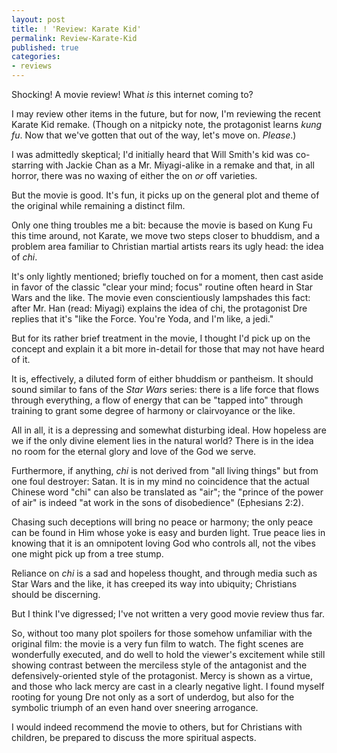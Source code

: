 ```yaml
---
layout: post
title: ! 'Review: Karate Kid'
permalink: Review-Karate-Kid
published: true
categories:
- reviews
---
```


Shocking! A movie review! What *is* this internet coming to?

I may review other items in the future, but for now, I'm reviewing the
recent Karate Kid remake. (Though on a nitpicky note, the protagonist
learns *kung fu*. Now that we've gotten that out of the way, let's move
on. *Please*.)

I was admittedly skeptical; I'd initially heard that Will Smith's kid
was co-starring with Jackie Chan as a Mr. Miyagi-alike in a remake and
that, in all horror, there was no waxing of either the on *or* off
varieties.

But the movie is good. It's fun, it picks up on the general plot and
theme of the original while remaining a distinct film.

Only one thing troubles me a bit: because the movie is based on Kung Fu
this time around, not Karate, we move two steps closer to bhuddism, and
a problem area familiar to Christian martial artists rears its ugly
head: the idea of *chi*.

It's only lightly mentioned; briefly touched on for a moment, then cast
aside in favor of the classic "clear your mind; focus" routine often
heard in Star Wars and the like. The movie even conscientiously
lampshades this fact: after Mr. Han (read: Miyagi) explains the idea of
chi, the protagonist Dre replies that it's "like the Force. You're Yoda,
and I'm like, a jedi."

But for its rather brief treatment in the movie, I thought I'd pick up
on the concept and explain it a bit more in-detail for those that may
not have heard of it.

It is, effectively, a diluted form of either bhuddism or pantheism. It
should sound similar to fans of the *Star Wars* series: there is a life
force that flows through everything, a flow of energy that can be
"tapped into" through training to grant some degree of harmony or
clairvoyance or the like.

All in all, it is a depressing and somewhat disturbing ideal. How
hopeless are we if the only divine element lies in the natural world?
There is in the idea no room for the eternal glory and love of the God
we serve.

Furthermore, if anything, *chi* is not derived from "all living things"
but from one foul destroyer: Satan. It is in my mind no coincidence that
the actual Chinese word "chi" can also be translated as "air"; the
"prince of the power of air" is indeed "at work in the sons of
disobedience" (Ephesians 2:2).

Chasing such deceptions will bring no peace or harmony; the only peace
can be found in Him whose yoke is easy and burden light. True peace lies
in knowing that it is an omnipotent loving God who controls all, not the
vibes one might pick up from a tree stump.

Reliance on *chi* is a sad and hopeless thought, and through media such
as Star Wars and the like, it has creeped its way into ubiquity;
Christians should be discerning.

But I think I've digressed; I've not written a very good movie review
thus far.

So, without too many plot spoilers for those somehow unfamiliar with the
original film: the movie is a very fun film to watch. The fight scenes
are wonderfully executed, and do well to hold the viewer's excitement
while still showing contrast between the merciless style of the
antagonist and the defensively-oriented style of the protagonist. Mercy
is shown as a virtue, and those who lack mercy are cast in a clearly
negative light. I found myself rooting for young Dre not only as a sort
of underdog, but also for the symbolic triumph of an even hand over
sneering arrogance.

I would indeed recommend the movie to others, but for Christians with
children, be prepared to discuss the more spiritual aspects.

